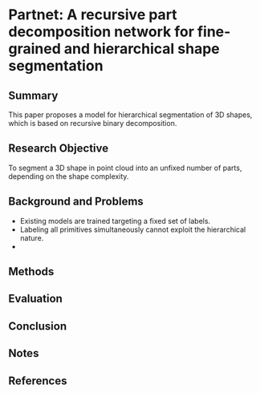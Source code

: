 # Partnet: A recursive part decomposition network for fine-grained and hierarchical shape segmentation

## Summary
This paper proposes a model for hierarchical segmentation of 3D shapes, which is based on recursive binary decomposition.
## Research Objective
To segment a 3D shape in point cloud into an unfixed number of parts, depending on the shape complexity.
## Background and Problems
- Existing models are trained targeting a fixed set of labels.
- Labeling all primitives simultaneously cannot exploit the hierarchical nature.
- 
## Methods

## Evaluation

## Conclusion

## Notes

## References
<!--stackedit_data:
eyJoaXN0b3J5IjpbLTY3OTcwNjAwMSwtMTU0NDI5Mjg0XX0=
-->